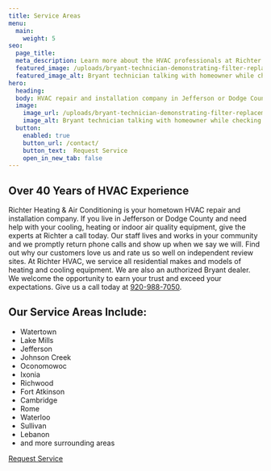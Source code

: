 ```yaml
---
title: Service Areas
menu:
  main:
    weight: 5
seo:
  page_title: 
  meta_description: Learn more about the HVAC professionals at Richter Heating & Air Conditioning, Inc. Our team is ready to help you - call us today to schedule an appointment!
  featured_image: /uploads/bryant-technician-demonstrating-filter-replacement-1000.jpg
  featured_image_alt: Bryant technician talking with homeowner while checking compression of air conditioner
hero: 
  heading:
  body: HVAC repair and installation company in Jefferson or Dodge County
  image: 
    image_url: /uploads/bryant-technician-demonstrating-filter-replacement
    image_alt: Bryant technician talking with homeowner while checking compression of air conditioner
  button:
    enabled: true
    button_url: /contact/ 
    button_text:  Request Service
    open_in_new_tab: false
---
```


<div>
  <h2 class="no-margin">Over 40 Years of HVAC Experience</h2>
  <div class="underline"></div>
</div>

Richter Heating & Air Conditioning is your hometown HVAC repair and installation company. If you live in Jefferson or Dodge County and need help with your cooling, heating or indoor air quality equipment, give the experts at Richter a call today. Our staff lives and works in your community and we promptly return phone calls and show up when we say we will. Find out why our customers love us and rate us so well on independent review sites. At Richter HVAC, we service all residential makes and models of heating and cooling equipment. We are also an authorized Bryant dealer. We welcome the opportunity to earn your trust and exceed your expectations. Give us a call today at <a href="tel:920-988-7050">920-988-7050</a>.

<div class="breakout bg-black flow">
  <div>
    <h2 class="no-margin">Our Service Areas Include:</h2>
    <div class="underline"></div>
  </div>

  * Watertown
  * Lake Mills
  * Jefferson
  * Johnson Creek
  * Oconomowoc
  * Ixonia
  * Richwood
  * Fort Atkinson
  * Cambridge
  * Rome
  * Waterloo
  * Sullivan 
  * Lebanon
  * and more surrounding areas

  <a class="btn btn--primary" href="/contact-us/">Request Service</a>

</div>